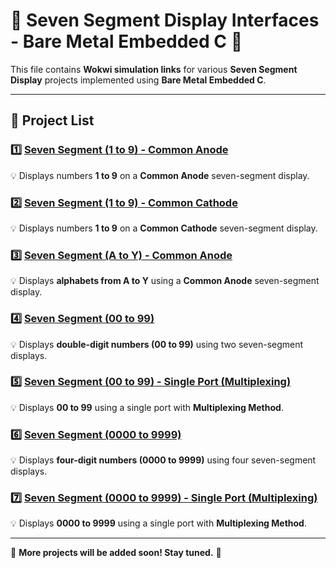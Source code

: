 # 📌 Seven Segment Display Interfaces - Bare Metal Embedded C 🚀

This file contains **Wokwi simulation links** for various **Seven Segment Display** projects implemented using **Bare Metal Embedded C**.

---

## 🔹 Project List

### 1️⃣ [Seven Segment (1 to 9) - Common Anode](https://wokwi.com/projects/422506992567801857)
💡 Displays numbers **1 to 9** on a **Common Anode** seven-segment display.

### 2️⃣ [Seven Segment (1 to 9) - Common Cathode](https://wokwi.com/projects/422500582620720129)
💡 Displays numbers **1 to 9** on a **Common Cathode** seven-segment display.

### 3️⃣ [Seven Segment (A to Y) - Common Anode](https://wokwi.com/projects/422518976483914753)
💡 Displays **alphabets from A to Y** using a **Common Anode** seven-segment display.

### 4️⃣ [Seven Segment (00 to 99)](https://wokwi.com/projects/422521573906802689)
💡 Displays **double-digit numbers (00 to 99)** using two seven-segment displays.

### 5️⃣ [Seven Segment (00 to 99) - Single Port (Multiplexing)](https://wokwi.com/projects/422617672776871937)
💡 Displays **00 to 99** using a single port with **Multiplexing Method**.

### 6️⃣ [Seven Segment (0000 to 9999)](https://wokwi.com/projects/422619268674065409)
💡 Displays **four-digit numbers (0000 to 9999)** using four seven-segment displays.

### 7️⃣ [Seven Segment (0000 to 9999) - Single Port (Multiplexing)](https://wokwi.com/projects/422703747617952769)
💡 Displays **0000 to 9999** using a single port with **Multiplexing Method**.

---

📢 **More projects will be added soon! Stay tuned.** 🚀
